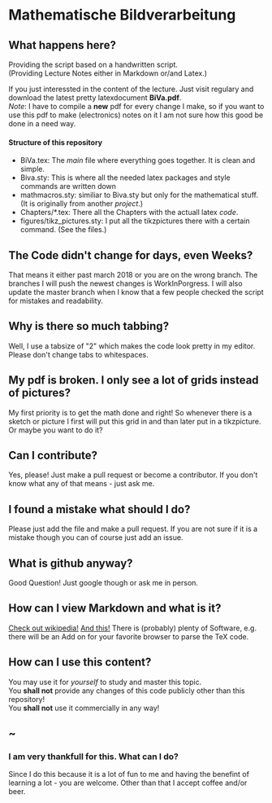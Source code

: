 Mathematische Bildverarbeitung
==============================

## What happens here?

Providing the script based on a handwritten script.  
(Providing Lecture Notes either in Markdown or/and Latex.)

If you just interessted in the content of the lecture. Just visit 
regulary and download the latest pretty latexdocument **BiVa.pdf**.   
*Note*: I have to compile a **new** pdf for every change I make, so 
if you want to use this pdf to make (electronics) notes on it
I am not sure how this good be done in a need way.

#### Structure of this repository

- BiVa.tex: The *main* file where everything goes together. It is clean
and simple.
- Biva.sty: This is where all the needed latex packages and style commands 
are written down
- mathmacros.sty: similiar to Biva.sty but only for the mathematical
stuff. (It is originally from another *project*.)
- Chapters/\*.tex: There all the Chapters with the actuall latex *code*. 
-	figures/tikz\_pictures.sty: I put all the tikzpictures there with a
certain command. (See the files.) 

## The Code didn't change for days, even Weeks?

That means it either past march 2018 or you are on the wrong branch.
The branches I will push the newest changes is WorkInPorgress. 
I will also update the master branch when I know that a few people
checked the script for mistakes and readability.

## Why is there so much tabbing?

Well, I use a tabsize of "2" which makes the code look pretty in my editor.  
Please don't change tabs to whitespaces.

## My pdf is broken. I only see a lot of grids instead of pictures?

My first priority is to get the math done and right! So whenever there is a
sketch or picture I first will put this grid in and than later put in a
tikzpicture. Or maybe you want to do it? 

## Can I contribute?

Yes, please! Just make a pull request or become a contributor.
If you don't know what any of that means - just ask me.

## I found a mistake what should I do?

Please just add the file and make a pull request. If you are not sure if it is 
a mistake though you can of course just add an issue.

## What is github anyway?

Good Question! Just google though or ask me in person.

## How can I view Markdown and what is it?
[Check out wikipedia!](https://en.wikipedia.org/wiki/Markdown)
[And this!](https://github.com/adam-p/markdown-here/wiki/Markdown-Cheatsheet)
There is (probably) plenty of Software, e.g. there will be an 
Add on for your favorite browser to parse the TeX code.

## How can I use this content?

You may use it for *yourself* to study and master this topic.  
You **shall not** provide any changes of this code publicly other 
than this repository!   
You **shall not** use it commercially in any way! 

## ~ 

### I am very thankfull for this. What can I do?

Since I do this because it is a lot of fun to me and having 
the benefint of learning a lot -
you are welcome. 
Other than that I accept coffee and/or beer.
